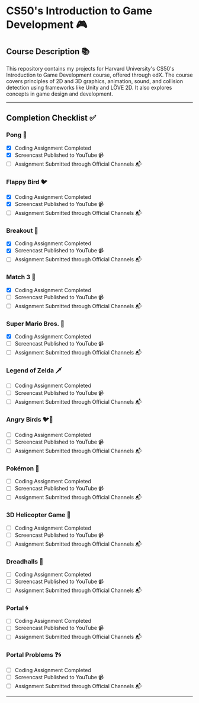 # CS50's Introduction to Game Development 🎮

## Course Description 📚
This repository contains my projects for Harvard University's CS50's Introduction to Game Development course, offered through edX. The course covers principles of 2D and 3D graphics, animation, sound, and collision detection using frameworks like Unity and LÖVE 2D. It also explores concepts in game design and development.

---

## Completion Checklist ✅

### Pong 🏓
- [x] Coding Assignment Completed
- [x] Screencast Published to YouTube 📹
- [ ] Assignment Submitted through Official Channels 📬

### Flappy Bird 🐦
- [x] Coding Assignment Completed
- [x] Screencast Published to YouTube 📹
- [ ] Assignment Submitted through Official Channels 📬

### Breakout 🧱
- [x] Coding Assignment Completed
- [x] Screencast Published to YouTube 📹
- [ ] Assignment Submitted through Official Channels 📬

### Match 3 💎
- [x] Coding Assignment Completed
- [ ] Screencast Published to YouTube 📹
- [ ] Assignment Submitted through Official Channels 📬

### Super Mario Bros. 🍄
- [x] Coding Assignment Completed
- [ ] Screencast Published to YouTube 📹
- [ ] Assignment Submitted through Official Channels 📬

### Legend of Zelda 🗡️
- [ ] Coding Assignment Completed
- [ ] Screencast Published to YouTube 📹
- [ ] Assignment Submitted through Official Channels 📬

### Angry Birds 🐦🏹
- [ ] Coding Assignment Completed
- [ ] Screencast Published to YouTube 📹
- [ ] Assignment Submitted through Official Channels 📬

### Pokémon 🐾
- [ ] Coding Assignment Completed
- [ ] Screencast Published to YouTube 📹
- [ ] Assignment Submitted through Official Channels 📬

### 3D Helicopter Game 🚁
- [ ] Coding Assignment Completed
- [ ] Screencast Published to YouTube 📹
- [ ] Assignment Submitted through Official Channels 📬

### Dreadhalls 👻
- [ ] Coding Assignment Completed
- [ ] Screencast Published to YouTube 📹
- [ ] Assignment Submitted through Official Channels 📬

### Portal 🌀
- [ ] Coding Assignment Completed
- [ ] Screencast Published to YouTube 📹
- [ ] Assignment Submitted through Official Channels 📬

### Portal Problems ❓🌀
- [ ] Coding Assignment Completed
- [ ] Screencast Published to YouTube 📹
- [ ] Assignment Submitted through Official Channels 📬

---
